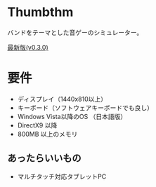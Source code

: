 # Thumbthm
バンドをテーマとした音ゲーのシミュレーター。

[最新版(v0.3.0)](https://github.com/inonote/Thumbthm/releases/tag/v0.3.0
)

# 要件
* ディスプレイ（1440x810以上）
* キーボード（ソフトウェアキーボードでも良し）
* Windows Vista以降のOS （日本語版）
* DirectX9 以降
* 800MB 以上のメモリ

## あったらいいもの
* マルチタッチ対応タブレットPC
